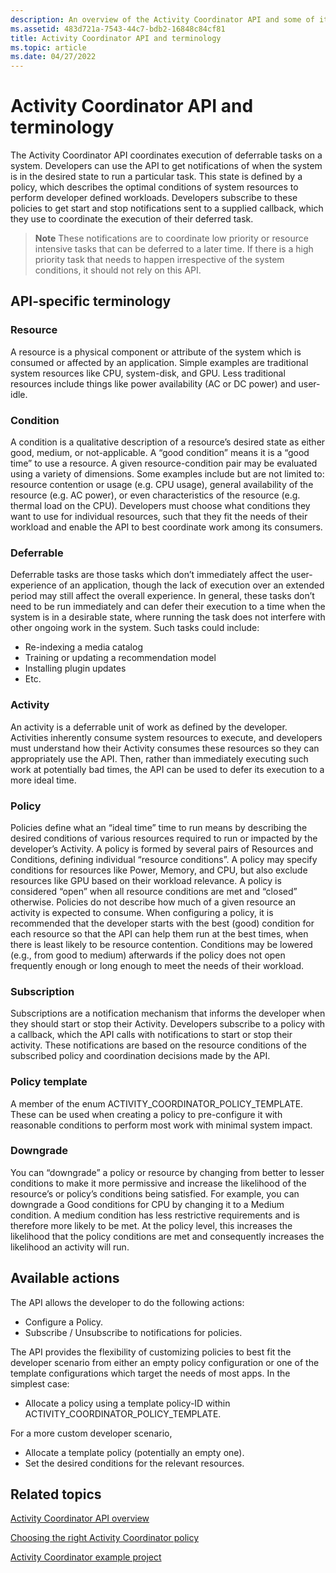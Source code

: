 ```yaml
---
description: An overview of the Activity Coordinator API and some of its common terms.
ms.assetid: 483d721a-7543-44c7-bdb2-16848c84cf81
title: Activity Coordinator API and terminology
ms.topic: article
ms.date: 04/27/2022
---
```


# Activity Coordinator API and terminology

The Activity Coordinator API coordinates execution of deferrable tasks on a system. Developers can use the API to get notifications of when the system is in the desired state to run a particular task. This state is defined by a policy, which describes the optimal conditions of system resources to perform developer defined workloads. Developers subscribe to these policies to get start and stop notifications sent to a supplied callback, which they use to coordinate the execution of their deferred task.

>**Note** These notifications are to coordinate low priority or resource intensive tasks that can be deferred to a later time. If there is a high priority task that needs to happen irrespective of the system conditions, it should not rely on this API.

## API-specific terminology

### Resource

A resource is a physical component or attribute of the system which is consumed or affected by an application. Simple examples are traditional system resources like CPU, system-disk, and GPU. Less traditional resources include things like power availability (AC or DC power) and user-idle.

### Condition

A condition is a qualitative description of a resource’s desired state as either good, medium, or not-applicable. A “good condition” means it is a “good time” to use a resource. A given resource-condition pair may be evaluated using a variety of dimensions. Some examples include but are not limited to: resource contention or usage (e.g. CPU usage), general availability of the resource (e.g. AC power), or even characteristics of the resource (e.g. thermal load on the CPU). Developers must choose what conditions they want to use for individual resources, such that they fit the needs of their workload and enable the API to best coordinate work among its consumers.

### Deferrable

Deferrable tasks are those tasks which don’t immediately affect the user-experience of an application, though the lack of execution over an extended period may still affect the overall experience. In general, these tasks don’t need to be run immediately and can defer their execution to a time when the system is in a desirable state, where running the task does not interfere with other ongoing work in the system. Such tasks could include:

- Re-indexing a media catalog
- Training or updating a recommendation model
- Installing plugin updates
- Etc.

### Activity

An activity is a deferrable unit of work as defined by the developer. Activities inherently consume system resources to execute, and developers must understand how their Activity consumes these resources so they can appropriately use the API. Then, rather than immediately executing such work at potentially bad times, the API can be used to defer its execution to a more ideal time.

### Policy

Policies define what an “ideal time” time to run means by describing the desired conditions of various resources required to run or impacted by the developer’s Activity. A policy is formed by several pairs of Resources and Conditions, defining individual “resource conditions”. A policy may specify conditions for resources like Power, Memory, and CPU, but also exclude resources like GPU based on their workload relevance. A policy is considered “open” when all resource conditions are met and “closed” otherwise. Policies do not describe how much of a given resource an activity is expected to consume. When configuring a policy, it is recommended that the developer starts with the best (good) condition for each resource so that the API can help them run at the best times, when there is least likely to be resource contention. Conditions may be lowered (e.g., from good to medium) afterwards if the policy does not open frequently enough or long enough to meet the needs of their workload.

### Subscription

Subscriptions are a notification mechanism that informs the developer when they should start or stop their Activity. Developers subscribe to a policy with a callback, which the API calls with notifications to start or stop their activity. These notifications are based on the resource conditions of the subscribed policy and coordination decisions made by the API.

### Policy template

A member of the enum ACTIVITY_COORDINATOR_POLICY_TEMPLATE. These can be used when creating a policy to pre-configure it with reasonable conditions to perform most work with minimal system impact.

### Downgrade

You can “downgrade” a policy or resource by changing from better to lesser conditions to make it more permissive and increase the likelihood of the resource’s or policy’s conditions being satisfied. For example, you can downgrade a Good conditions for CPU by changing it to a Medium condition. A medium condition has less restrictive requirements and is therefore more likely to be met. At the policy level, this increases the likelihood that the policy conditions are met and consequently increases the likelihood an activity will run.

## Available actions

The API allows the developer to do the following actions:

- Configure a Policy.
- Subscribe / Unsubscribe to notifications for policies.

The API provides the flexibility of customizing policies to best fit the developer scenario from either an empty policy configuration or one of the template configurations which target the needs of most apps. In the simplest case:

- Allocate a policy using a template policy-ID within ACTIVITY_COORDINATOR_POLICY_TEMPLATE.

For a more custom developer scenario,

- Allocate a template policy (potentially an empty one).
- Set the desired conditions for the relevant resources.

## Related topics

[Activity Coordinator API overview](activity-coordinator-api-overview.md)

[Choosing the right Activity Coordinator policy](choosing-the-right-activity-coordinator-policy.md)

[Activity Coordinator example project](activity-coordinator-example-project.md)
